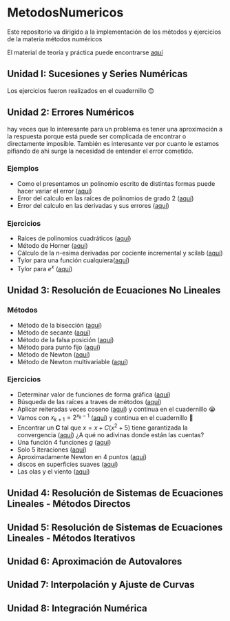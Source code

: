 # MetodosNumericos
Este repositorio va dirigido a la implementación de los métodos y ejercicios de la materia métodos numéricos

El material de teoría y práctica puede encontrarse [aquí](https://github.com/JoaquinCaporalini/MetodosNumericos/tree/main/Material)

## Unidad I: Sucesiones y Series Numéricas

Los ejercicios fueron realizados en el cuadernillo 😊

## Unidad 2: Errores Numéricos
hay veces que lo interesante para un problema es tener una aproximación a la respuesta porque está puede ser complicada de encontrar o directamente imposible. También es interesante ver por cuanto le estamos pifiando de ahi surge la necesidad de entender el error cometido.

### Ejemplos

- Como el presentamos un polinomio escrito de distintas formas puede hacer variar el error ([aquí](U2/p2ej1_Polinomios.sce))
- Error del calculo en las raíces de polinomios de grado 2 ([aquí](U2/p2ej2_Cuadraticos.sce))
- Error del calculo en las derivadas y sus errores ([aquí](U2/p2ej3_Derivadas.sce))

### Ejercicios
- Raíces de polinomios cuadráticos ([aquí](U2/p2e1_raicesPolCuaratico.sce))
- Método de Horner ([aquí](U2/p2e3_horner.sce))
- Cálculo de la n-esima derivadas por cociente incremental y scilab ([aquí](U2/p2e4_derivadas.sce))
- Tylor para una función cualquiera([aquí](U2/p2e5_tylor.sce))
- Tylor para $e^x$ ([aquí](U2/p2e6_tylor_ex.sce))

## Unidad 3: Resolución de Ecuaciones No Lineales

### Métodos
- Método de la bisección ([aquí](U3/p3m_biseccion.sce))
- Método de secante ([aquí](U3/p3m_secante.sce))
- Método de la falsa posición ([aquí](U3/p3m_regulaFalsi.sce))
- Método para punto fijo ([aquí](U3/p3m_ptoFijo.sce))
- Método de Newton ([aquí](U3/p3m_newton.sce))
- Método de Newton multivariable ([aquí](U3/p3m_newtonMultivariado.sce))

### Ejercicios
- Determinar valor de funciones de forma gráfica ([aquí](U3/p3e1.sce))
- Búsqueda de las raíces a traves de métodos ([aquí](U3/p3e2.sce))
- Aplicar reiteradas veces coseno ([aquí](U3/p3e3.sce)) y continua en el cuadernillo 😭
- Vamos con $x_{k+1}=2^{x_k - 1}$ ([aquí](U3/p3e4.sce)) y continua en el cuadernillo 👀
- Encontrar un **C** tal que $x = x + C(x^2+5)$ tiene garantizada la convergencia ([aquí](U3/p3e5.sce)) ¿A qué no adivinas donde están las cuentas?
- Una función 4 funciones $g$ ([aquí](U3/p3e6.sce))
- Solo 5 iteraciones ([aquí](U3/p3e7.sce))
- Aproximadamente Newton en 4 puntos ([aquí](U3/p3e8.sce))
- discos en superficies suaves ([aquí](U3/p3e9.sce))
- Las olas y el viento ([aquí](U3/p3e10.sce))


## Unidad 4: Resolución de Sistemas de Ecuaciones Lineales - Métodos Directos
## Unidad 5: Resolución de Sistemas de Ecuaciones Lineales - Métodos Iterativos
## Unidad 6: Aproximación de Autovalores
## Unidad 7: Interpolación y Ajuste de Curvas
## Unidad 8: Integración Numérica
